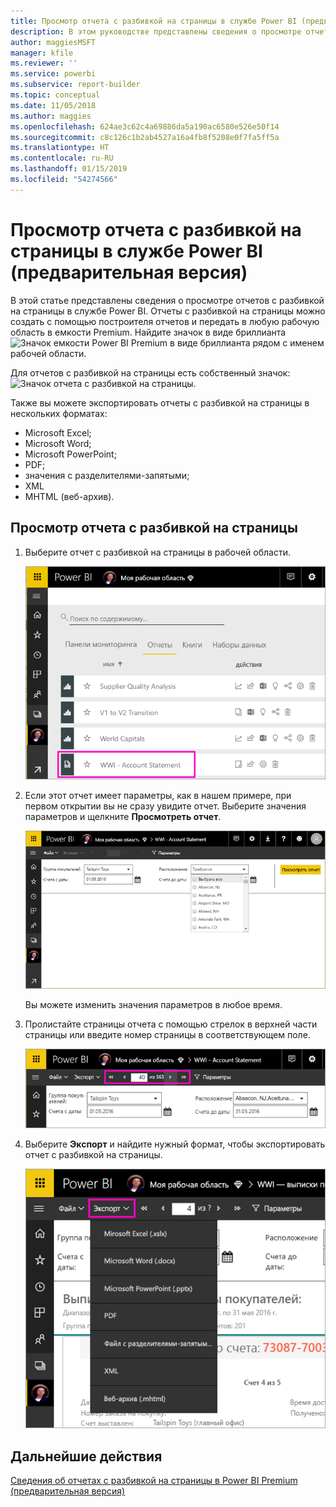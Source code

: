 ```yaml
---
title: Просмотр отчета с разбивкой на страницы в службе Power BI (предварительная версия)
description: В этом руководстве представлены сведения о просмотре отчетов с разбивкой на страницы в службе Power BI.
author: maggiesMSFT
manager: kfile
ms.reviewer: ''
ms.service: powerbi
ms.subservice: report-builder
ms.topic: conceptual
ms.date: 11/05/2018
ms.author: maggies
ms.openlocfilehash: 624ae3c62c4a69886da5a190ac6580e526e50f14
ms.sourcegitcommit: c8c126c1b2ab4527a16a4fb8f5208e0f7fa5ff5a
ms.translationtype: HT
ms.contentlocale: ru-RU
ms.lasthandoff: 01/15/2019
ms.locfileid: "54274566"
---
```

# <a name="view-a-paginated-report-in-the-power-bi-service-preview"></a>Просмотр отчета с разбивкой на страницы в службе Power BI (предварительная версия)

В этой статье представлены сведения о просмотре отчетов с разбивкой на страницы в службе Power BI. Отчеты с разбивкой на страницы можно создать с помощью построителя отчетов и передать в любую рабочую область в емкости Premium. Найдите значок в виде бриллианта ![Значок емкости Power BI Premium в виде бриллианта](media/paginated-reports-save-to-power-bi-service/premium-diamond.png) рядом с именем рабочей области. 

Для отчетов с разбивкой на страницы есть собственный значок: ![Значок отчета с разбивкой на страницы](media/paginated-reports-view-power-bi-service/power-bi-paginated-report-icon.png).

Также вы можете экспортировать отчеты с разбивкой на страницы в нескольких форматах: 

- Microsoft Excel;
- Microsoft Word;
- Microsoft PowerPoint;
- PDF;
- значения с разделителями-запятыми;
- XML
- MHTML (веб-архив).

## <a name="view-a-paginated-report"></a>Просмотр отчета с разбивкой на страницы

1. Выберите отчет с разбивкой на страницы в рабочей области.

    ![Отчет с разбивкой на страницы в службе Power BI](media/paginated-reports-view-power-bi-service/power-bi-paginated-report-in-service.png)

2. Если этот отчет имеет параметры, как в нашем примере, при первом открытии вы не сразу увидите отчет. Выберите значения параметров и щелкните **Просмотреть отчет**. 

     ![Выбора параметров для просмотра отчета](media/paginated-reports-view-power-bi-service/power-bi-paginated-select-parameters.png)

    Вы можете изменить значения параметров в любое время.

1. Пролистайте страницы отчета с помощью стрелок в верхней части страницы или введите номер страницы в соответствующем поле.
    
   ![Пролистывание страниц отчета](media/paginated-reports-view-power-bi-service/power-bi-paginated-page-thru-report.png)

4. Выберите **Экспорт** и найдите нужный формат, чтобы экспортировать отчет с разбивкой на страницы.

    ![Выбор формата для экспорта](media/paginated-reports-view-power-bi-service/power-bi-paginated-export.png)


## <a name="next-steps"></a>Дальнейшие действия

[Сведения об отчетах с разбивкой на страницы в Power BI Premium (предварительная версия)](paginated-reports-report-builder-power-bi.md)
